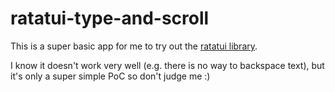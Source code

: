 # ratatui-type-and-scroll

This is a super basic app for me to try out the [ratatui library](https://crates.io/crates/ratatui).

I know it doesn't work very well (e.g. there is no way to backspace text), but it's only a super simple PoC so don't judge me :)
